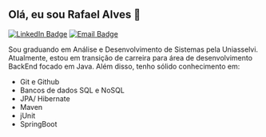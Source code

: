 ## Olá, eu sou Rafael Alves 👋

[![LinkedIn Badge](https://img.shields.io/badge/LinkedIn-0077B5?style=for-the-badge&logo=linkedin&logoColor=white)](https://www.linkedin.com/in/rafael-alves-neves)
[![Email Badge](https://img.shields.io/badge/Email-D14836?style=for-the-badge&logo=gmail&logoColor=white)](mailto:alves540@hotmail.com)


Sou graduando em Análise e Desenvolvimento de Sistemas pela Uniasselvi. Atualmente, estou em transição de carreira para área de  desenvolvimento BackEnd focado em Java. Além disso, tenho sólido conhecimento em:

- Git e Github
- Bancos de dados SQL e NoSQL
- JPA/ Hibernate
- Maven
- jUnit
- SpringBoot



<!--
**Rafael540/Rafael540** is a ✨ _special_ ✨ repository because its `README.md` (this file) appears on your GitHub profile.

Here are some ideas to get you started:

- 🔭 I’m currently working on ...
- 🌱 I’m currently learning ...
- 👯 I’m looking to collaborate on ...
- 🤔 I’m looking for help with ...
- 💬 Ask me about ...
- 📫 How to reach me: ...
- 😄 Pronouns: ...
- ⚡ Fun fact: ...
-->

